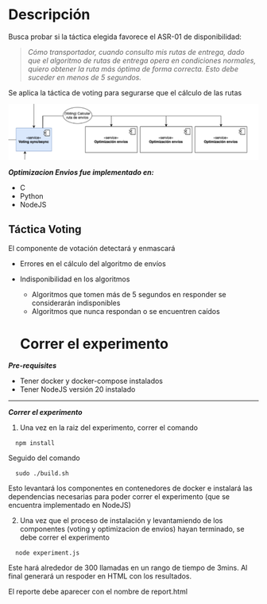 # Descripción

Busca probar si la táctica elegida favorece el ASR-01 de disponibilidad:

> *Cómo transportador, cuando consulto mis rutas de entrega, dado que el algoritmo de rutas de entrega opera en condiciones normales, quiero obtener la ruta más óptima de forma correcta. Esto debe suceder en menos de 5 segundos.*


Se aplica la táctica de voting para segurarse que el cálculo de las rutas

![Voting tactic](./Voting-tactic.png)

***Optimizacion Envios fue implementado en:***
- C
- Python
- NodeJS

## Táctica Voting

El componente de votación detectará y enmascará
- Errores en el cálculo del algoritmo de envíos
- Indisponibilidad en los algoritmos
  - Algoritmos que tomen más de 5 segundos en responder se considerarán indisponibles
  - Algoritmos que nunca respondan o se encuentren caídos

  # Correr el experimento


***Pre-requisites***
  - Tener docker y docker-compose instalados
  - Tener NodeJS versión 20 instalado

---

***Correr el experimento***

1. Una vez en la raiz del experimento, correr el comando
  ```
    npm install
  ```

  Seguido del comando 
  ```
    sudo ./build.sh
  ```
 
  Esto levantará los componentes en contenedores de docker e instalará las dependencias necesarias para poder correr el experimento (que se encuentra implementado en NodeJS)

  2. Una vez que el proceso de instalación y levantamiendo de los componentes (voting y optimizacion de envios) hayan terminado, se debe correr el experimento

  ```
    node experiment.js
  ```

  Este hará alrededor de 300 llamadas en un rango de tiempo de 3mins. Al final generará un respoder en HTML con los resultados.

  El reporte debe aparecer con el nombre de report.html
  